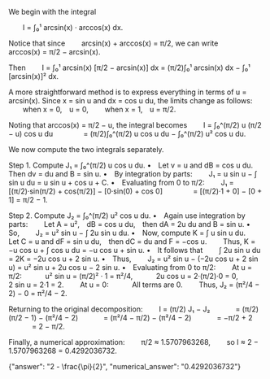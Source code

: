 We begin with the integral

  I = ∫₀¹ arcsin(x) · arccos(x) dx.

Notice that since
  arcsin(x) + arccos(x) = π/2,
we can write
  arccos(x) = π/2 − arcsin(x).

Then
  I = ∫₀¹ arcsin(x) [π/2 − arcsin(x)] dx = (π/2)∫₀¹ arcsin(x) dx − ∫₀¹ [arcsin(x)]² dx.

A more straightforward method is to express everything in terms of u = arcsin(x). Since x = sin u and dx = cos u du, the limits change as follows:
  when x = 0, u = 0,
  when x = 1, u = π/2.

Noting that arccos(x) = π/2 − u, the integral becomes
  I = ∫₀^(π/2) u (π/2 − u) cos u du
    = (π/2)∫₀^(π/2) u cos u du − ∫₀^(π/2) u² cos u du.

We now compute the two integrals separately.

Step 1. Compute J₁ = ∫₀^(π/2) u cos u du.
• Let v = u and dB = cos u du. Then dv = du and B = sin u.
• By integration by parts:
  J₁ = u sin u − ∫ sin u du = u sin u + cos u + C.
• Evaluating from 0 to π/2:
  J₁ = [(π/2)·sin(π/2) + cos(π/2)] − [0·sin(0) + cos 0]
    = [(π/2)·1 + 0] − [0 + 1] = π/2 − 1.

Step 2. Compute J₂ = ∫₀^(π/2) u² cos u du.
• Again use integration by parts:
  Let A = u², dB = cos u du, then dA = 2u du and B = sin u.
• So,
  J₂ = u² sin u − ∫ 2u sin u du.
• Now, compute K = ∫ u sin u du.
  Let C = u and dF = sin u du, then dC = du and F = −cos u.
  Thus, K = −u cos u + ∫ cos u du = −u cos u + sin u.
• It follows that
  ∫ 2u sin u du = 2K = −2u cos u + 2 sin u.
• Thus,
  J₂ = u² sin u − (−2u cos u + 2 sin u) = u² sin u + 2u cos u − 2 sin u.
• Evaluating from 0 to π/2:
  At u = π/2: 
   u² sin u = (π/2)² · 1 = π²/4,
   2u cos u = 2·(π/2)·0 = 0,
   2 sin u = 2·1 = 2.
  At u = 0:
   All terms are 0.
  Thus, J₂ = (π²/4 − 2) − 0 = π²/4 − 2.

Returning to the original decomposition:
  I = (π/2) J₁ − J₂
    = (π/2)(π/2 − 1) − (π²/4 − 2)
    = (π²/4 − π/2) − (π²/4 − 2)
    = −π/2 + 2
    = 2 − π/2.

Finally, a numerical approximation:
  π/2 ≈ 1.5707963268,
  so I ≈ 2 − 1.5707963268 = 0.4292036732.

{"answer": "2 - \\frac{\\pi}{2}", "numerical_answer": "0.4292036732"}